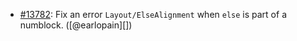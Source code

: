 * [#13782](https://github.com/rubocop/rubocop/pull/13782): Fix an error `Layout/ElseAlignment` when `else` is part of a numblock. ([@earlopain][])
